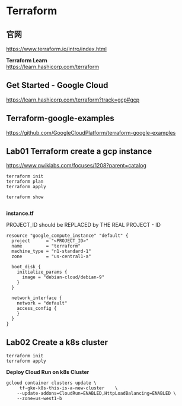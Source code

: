 # Terraform

##  官网

https://www.terraform.io/intro/index.html    


**Terraform Learn**    
https://learn.hashicorp.com/terraform


## Get Started - Google Cloud     
https://learn.hashicorp.com/terraform?track=gcp#gcp  


##  Terraform-google-examples  
https://github.com/GoogleCloudPlatform/terraform-google-examples   


## Lab01  Terraform create a gcp instance    

https://www.qwiklabs.com/focuses/1208?parent=catalog

```
terraform init
terraform plan
terraform apply

terraform show


```

**instance.tf**

PROJECT_ID should be REPLACED by THE REAL PROJECT -  ID


```
resource "google_compute_instance" "default" {
  project      = "<PROJECT_ID>"
  name         = "terraform"
  machine_type = "n1-standard-1"
  zone         = "us-central1-a"

  boot_disk {
    initialize_params {
      image = "debian-cloud/debian-9"
    }
  }

  network_interface {
    network = "default"
    access_config {
    }
  }
}

```


##  Lab02  Create a k8s cluster 

```
terraform init
terraform apply
```

**Deploy Cloud Run on k8s Cluster**
```
gcloud container clusters update \
     tf-gke-k8s-this-is-a-new-cluster	 \
    --update-addons=CloudRun=ENABLED,HttpLoadBalancing=ENABLED \
    --zone=us-west1-b	
    
```
